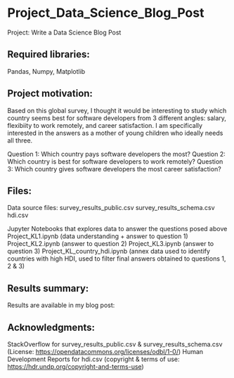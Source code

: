 # Project_Data_Science_Blog_Post
Project: Write a Data Science Blog Post

## Required libraries:
Pandas, Numpy, Matplotlib

## Project motivation:
Based on this global survey, I thought it would be interesting to study which country seems best for software developers from 3 different angles: salary, flexibiity to work remotely, and career satisfaction. I am specifically interested in the answers as a mother of young children who ideally needs all three.

Question 1: Which country pays software developers the most?
Question 2: Which country is best for software developers to work remotely?
Question 3: Which country gives software developers the most career satisfaction?

## Files:
Data source files:
  survey_results_public.csv
  survey_results_schema.csv
  hdi.csv

Jupyter Notebooks that explores data to answer the questions posed above
  Project_KL1.ipynb    (data understanding + answer to question 1)
  Project_KL2.ipynb    (answer to question 2)
  Project_KL3.ipynb    (answer to question 3)
  Project_KL_country_hdi.ipynb     (annex data used to identify countries with high HDI, used to filter final answers obtained to questions 1, 2 & 3)


## Results summary:

Results are available in my blog post:

## Acknowledgments:
StackOverflow for survey_results_public.csv & survey_results_schema.csv (License: https://opendatacommons.org/licenses/odbl/1-0/)
Human Development Reports for hdi.csv (copyright & terms of use: https://hdr.undp.org/copyright-and-terms-use)

